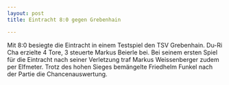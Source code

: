 ```yaml
---
layout: post
title: Eintracht 8:0 gegen Grebenhain

---
```


Mit 8:0 besiegte die Eintracht in einem Testspiel den TSV Grebenhain. Du-Ri Cha erzielte 4 Tore, 3 steuerte Markus Beierle bei. Bei seinem ersten Spiel für die Eintracht nach seiner Verletzung traf Markus Weissenberger zudem per Elfmeter. Trotz des hohen Sieges bemängelte Friedhelm Funkel nach der Partie die Chancenauswertung.



